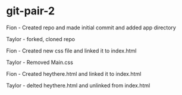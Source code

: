 # git-pair-2

Fion - Created repo and made initial commit and added app directory

Taylor - forked, cloned repo

Fion - Created new css file and linked it to index.html

Taylor - Removed Main.css 

Fion - Created heythere.html and linked it to index.html

Taylor - delted heythere.html and unlinked from index.html
